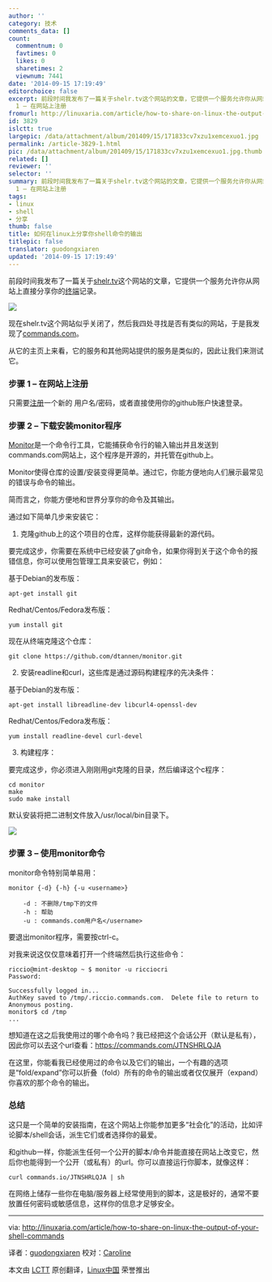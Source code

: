 ```yaml
---
author: ''
category: 技术
comments_data: []
count:
  commentnum: 0
  favtimes: 0
  likes: 0
  sharetimes: 2
  viewnum: 7441
date: '2014-09-15 17:19:49'
editorchoice: false
excerpt: 前段时间我发布了一篇关于shelr.tv这个网站的文章，它提供一个服务允许你从网站上直接分享你的终端记录。现在shelr.tv这个网站似乎关闭了，然后我四处寻找是否有类似的网站，于是我发现了commands.com。从它的主页上来看，它的服务和其他网站提供的服务是类似的，因此让我们来测试它。步骤
  1 – 在网站上注册
fromurl: http://linuxaria.com/article/how-to-share-on-linux-the-output-of-your-shell-commands
id: 3829
islctt: true
largepic: /data/attachment/album/201409/15/171833cv7xzu1xemcexuo1.jpg
permalink: /article-3829-1.html
pic: /data/attachment/album/201409/15/171833cv7xzu1xemcexuo1.jpg.thumb.jpg
related: []
reviewer: ''
selector: ''
summary: 前段时间我发布了一篇关于shelr.tv这个网站的文章，它提供一个服务允许你从网站上直接分享你的终端记录。现在shelr.tv这个网站似乎关闭了，然后我四处寻找是否有类似的网站，于是我发现了commands.com。从它的主页上来看，它的服务和其他网站提供的服务是类似的，因此让我们来测试它。步骤
  1 – 在网站上注册
tags:
- linux
- shell
- 分享
thumb: false
title: 如何在linux上分享你shell命令的输出
titlepic: false
translator: guodongxiaren
updated: '2014-09-15 17:19:49'
---
```


前段时间我发布了一篇关于[shelr.tv](http://linuxaria.com/recensioni/shelr-broadcast-your-linux-shell-on-the-net)这个网站的文章，它提供一个服务允许你从网站上直接分享你的[终端](http://linuxaria.com/tag/shell)记录。


![](/data/attachment/album/201409/15/171833cv7xzu1xemcexuo1.jpg)


现在shelr.tv这个网站似乎关闭了，然后我四处寻找是否有类似的网站，于是我发现了[commands.com](https://commands.com/)。


从它的主页上来看，它的服务和其他网站提供的服务是类似的，因此让我们来测试它。


### 步骤 1 – 在网站上注册


只需要[注册](https://commands.com/Register/Index)一个新的 用户名/密码，或者直接使用你的github账户快速登录。


### 步骤 2 – 下载安装monitor程序


[Monitor](https://github.com/dtannen/monitor)是一个命令行工具，它能捕获命令行的输入输出并且发送到commands.com网站上，这个程序是开源的，并托管在github上。


Monitor使得仓库的设置/安装变得更简单。通过它，你能方便地向人们展示最常见的错误与命令的输出。


简而言之，你能方便地和世界分享你的命令及其输出。


通过如下简单几步来安装它：


1) 克隆github上的这个项目的仓库，这样你能获得最新的源代码。


要完成这步，你需要在系统中已经安装了git命令，如果你得到关于这个命令的报错信息，你可以使用包管理工具来安装它，例如：


基于Debian的发布版：



```
apt-get install git

```

Redhat/Centos/Fedora发布版：



```
yum install git

```

现在从终端克隆这个仓库：



```
git clone https://github.com/dtannen/monitor.git

```

2) 安装readline和curl，这些库是通过源码构建程序的先决条件：


基于Debian的发布版：



```
apt-get install libreadline-dev libcurl4-openssl-dev

```

Redhat/Centos/Fedora发布版：



```
yum install readline-devel curl-devel

```

3) 构建程序：


要完成这步，你必须进入刚刚用git克隆的目录，然后编译这个c程序：



```
cd monitor
make
sudo make install

```

默认安装将把二进制文件放入/usr/local/bin目录下。


[![](https://camo.githubusercontent.com/7297f23ba2e0a5d31d4f3acc9fb4059d4d42f340/687474703a2f2f63646e2e6c696e7578617269612e636f6d2f77702d636f6e74656e742f75706c6f6164732f323031342f30382f636f6d6d616e64732e706e67)](https://camo.githubusercontent.com/7297f23ba2e0a5d31d4f3acc9fb4059d4d42f340/687474703a2f2f63646e2e6c696e7578617269612e636f6d2f77702d636f6e74656e742f75706c6f6164732f323031342f30382f636f6d6d616e64732e706e67)


### 步骤 3 – 使用monitor命令


monitor命令特别简单易用：



```
monitor {-d} {-h} {-u <username>}

    -d : 不删除/tmp下的文件
    -h : 帮助
    -u : commands.com用户名</username>

```

要退出monitor程序，需要按ctrl-c。


对我来说这仅仅意味着打开一个终端然后执行这些命令：



```
riccio@mint-desktop ~ $ monitor -u ricciocri
Password: 

Successfully logged in...
AuthKey saved to /tmp/.riccio.commands.com.  Delete file to return to Anonymous posting.
monitor$ cd /tmp
...

```

想知道在这之后我使用过的哪个命令吗？我已经把这个会话公开（默认是私有），因此你可以去这个url查看：<https://commands.com/JTNSHRLQJA>


在这里，你能看我已经使用过的命令以及它们的输出，一个有趣的选项是“fold/expand”你可以折叠（fold）所有的命令的输出或者仅仅展开（expand）你喜欢的那个命令的输出。


### 总结


这只是一个简单的安装指南，在这个网站上你能参加更多“社会化”的活动，比如评论脚本/shell会话，派生它们或者选择你的最爱。


和github一样，你能派生任何一个公开的脚本/命令并能直接在网站上改变它，然后你也能得到一个公开（或私有）的url。你可以直接运行你脚本，就像这样：



```
curl commands.io/JTNSHRLQJA | sh

```

在网络上储存一些你在电脑/服务器上经常使用到的脚本，这是极好的，通常不要放置任何密码或敏感信息，这样你的信息才足够安全。




---


via: <http://linuxaria.com/article/how-to-share-on-linux-the-output-of-your-shell-commands>


译者：[guodongxiaren](https://github.com/guodongxiaren) 校对：[Caroline](https://github.com/carolinewuyan)


本文由 [LCTT](https://github.com/LCTT/TranslateProject) 原创翻译，[Linux中国](http://linux.cn/) 荣誉推出